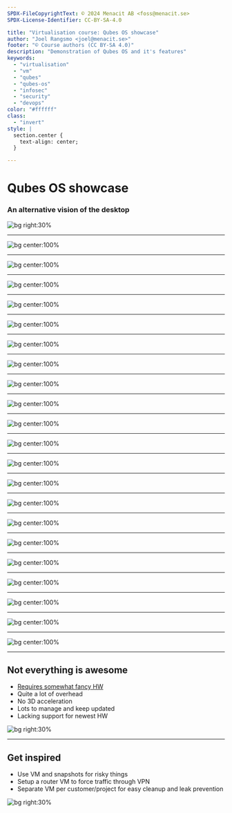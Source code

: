 ```yaml
---
SPDX-FileCopyrightText: © 2024 Menacit AB <foss@menacit.se>
SPDX-License-Identifier: CC-BY-SA-4.0

title: "Virtualisation course: Qubes OS showcase"
author: "Joel Rangsmo <joel@menacit.se>"
footer: "© Course authors (CC BY-SA 4.0)"
description: "Demonstration of Qubes OS and it's features"
keywords:
  - "virtualisation"
  - "vm"
  - "qubes"
  - "qubes-os"
  - "infosec"
  - "security"
  - "devops"
color: "#ffffff"
class:
  - "invert"
style: |
  section.center {
    text-align: center;
  }

---
```

<!-- _footer: "%ATTRIBUTION_PREFIX% Pedro Ribeiro Simões (CC BY 2.0)" -->
# Qubes OS showcase
### An alternative vision of the desktop

![bg right:30%](images/11-vr_woman.jpg)

<!--
- Qubes OS is a FOSS desktop operating system with focus on security

- Utilizes Xen virtualisation to provide security compartmentalisation (expl. will follow)

- Co-founded by security researcher Joanna Rutkowska

- Allegedly used by Edward Snowden and lots of other paranoid/security concious users, such as
Freedom of the press foundation, the Mullvad VPN company and the organisation running
"Let's Encrypt"

Segue: To demonstrate the OS, I've set it up on a laptop and taken some screenshots in action
-->

---
![bg center:100%](images/11-qubes_desktop_empty.jpg)

<!--
- What you're seeing is the default Qubes desktop when booted and logged in

- Not a pretty sight, made slightly worse by trying to increase font size for the demos

- Shipped with the XFCE (https://xfce.org/) WM, but also available with i3 (https://i3wm.org/)

Segue: Things look a bit more interesting with applications running...
-->

---
![bg center:100%](images/11-qubes_desktop_full.jpg)

<!--
- The screenshot is a bit messy and probably doesn't make a lot of sense right now

- Most important is to make note of the border color of the windows (red, grey, yellow and blue),
these let us know which "qube" (their terminology for a VM) the application is running in

- Each qube acts as a of a security boundry: The video player running in the "personal" qube
can't access files or processes running in the "work" qube

- The same is true for the "vault" cube which is provided to store very sensitive information in,
such as private keys and password databases. This qube is further restricted as it isn't even
provided with network access to minimize the risk for leaks

- Qubes shines in the way qubes are integrated with the desktop and each other

Segue: Lets clean up a bit and talk about how you use Qubes...
-->

---
![bg center:100%](images/11-qube_apps.jpg)

<!--
- Scrot shows the Qubes menu (a bit like the Windows start menu) 

- The list shows Qubes installed on the system and have sub-menus for starting applications in them

Segue: Let's start a file browser in the "work" qube...
-->

---
![bg center:100%](images/11-qube_open_disp_1.jpg)

<!--
- Qubes utilise snapshots and temporary VMs in some very neat ways

- If you have an untrusted/potentially malicious file, such as a document received via email or a
program downloaded from an suspicious site on the Internet, it can be a risky thing to open/run it

- The scrot shows a menu in the file manager that allows us to view the document in a
"disposableVM"
-->

---
![bg center:100%](images/11-qube_open_disp_2.jpg)

<!--
- Once selected, we get a status notification telling us a qube is started

- A fresh new VM is created (from a template) just for viewing this document, and it's quite fast
-->

---
![bg center:100%](images/11-qube_open_disp_3.jpg)

<!--
- Notice the border color (and title) of the document editor window, it's different from the file
browser in the "work" qube

- Even if the document contained malicious code, it would be restricted to data and processes
in the disposable qube (which is likely very little of interest)
-->

---
![bg center:100%](images/11-qube_open_disp_4.jpg)

<!--
- Once done reading the document and the window is closed, we get another notification that the
disposable qube is shut down

- It is not only shut down, but also deleted

- This enables us to feel quite comfortable that any malicious backdoors are also deleted
-->

---
![bg center:100%](images/11-qube_disp_apps.jpg)

<!--
- DisposableVMs are just like other Qubes, except that they are created (from a snapshot) on the
fly and destroyed once all running apps in has been closed

- Using a disposable qube for web browsing is quite a good practice for the reasons described in
the previous example

Segue: Qubes OS comes with a bunch of default qubes as we've seen, but you can easily create more
-->

---
![bg center:100%](images/11-qubes_menu.jpg)

<!--
- The "Qubes tools" section of the menu contains utilities for managing the system

- Lets select "Create Qubes VM"
-->

---
![bg center:100%](images/11-qube_create.jpg)

<!--
- Choose a name and a border color for the Qube: a qube per customer and/or project is a good thing

- We can also select which template to use for the VM, Qubes OS comes with Debian and Fedora,
Kali Linux (https://www.kali.org/) can be installed as well (a good choice for penetration testers)
-->

---
![bg center:100%](images/11-qube_create_type.jpg)

<!--
- We can also select which type of qube to create

- "TemplateVM" is a qube which you can install software in, configure and use as the base for other
qubes/VMs

- "AppVM" provides a persistent home directory for the qube, but is otherwise cloned from a VM
each time it is started. If you want to install additional software or similar, these will likely
need to be added to the template VM it is based on instead

- "StandaloneVM" is also based on a template, but is once created fully persistent and can be
modified without performing changes to the template. A good choice if you need to setup some
complex software that you don't wanna include in your template VM, but it will consume more disk
space and be a bit slower to start than an "AppVM"

- "DisposableVM" is just what we talked about previously

Segue: Qubes OS provides some tools that help us the desktop without giving up on security
-->

---
![bg center:100%](images/11-qube_copy.jpg)

<!--
- A quite common need is the ability to copy files between VMs

- Qubes OS shows a dialog in the grey dom0 (administrative VM, basically not a regular qube, could
be considered "the host" to keep things simple) that tells us that VM X wants to copy a file to VM
Z, which prevents qubes from moving around data without the user noticing
-->

---
![bg center:100%](images/11-qubes_clipboard.jpg)

<!--
- Another example is the Qubes clipboard, which controls which VMs can access copy/paste data

- This may seem silly, but the clipboard could contain sensitive information such as passwords
-->

---
![bg center:100%](images/11-qubes_device_redirect.jpg)

<!--
- The same goes for peripherals such as microphones, webcams and USB storage drives

- Sure, there are likely use-cases where you want VMs to access to them, but not all of them and
not all the time

- You probably want your work qube (or disposable) to access the webcam and microphone for meetings
-->

---
![bg center:100%](images/11-qubes_wlan_list.jpg)

<!--
- It may be a bit hard to see due to scaling issues, but the upper right menu bar contains a
notification area

- If we click on the red signal strength indicator, we see drop-down menu appear with a red border
containg network interfaces and visible WiFi networks

- The laptop's network interfaces are forwarded to a dedicated qube that provides networking for
other VMs (qube "sys-net" by default)

- It's actually the same for USB and other peripheral devices as we just saw (qube "sys-usb")

- Qubes OS does it this way to protect the system from attacks delivered via network and external
devices

- If for example firmware in the wireless card is compromised by an attacker on the same network,
the attacker's access is limited to the sys-net qube. The attacker would likely be able to
intercept network traffic, but not much more and the traffic from other qubes is hopefully
encrypted
-->

---
![bg center:100%](images/11-qubes_no_net.jpg)

<!--
- You can actually see this isolation by listing network interfaces in dom0, which has none besides
the loopback interface

Segue: We can take a look at how this is done by opening "Qubes manager" in the tools menu
-->

---
![bg center:100%](images/11-qubes_vm_list.jpg)

<!--
- This quite messy application shows us information about qubes configured on the system

Segue: It also allows us to edit their settings...
-->

---
![bg center:100%](images/11-qube_conf.jpg)

<!--
- The scrot shows the configuration windows for a qube

- Allows us to modify VM settings in a similar fashion to other VMMs
-->

---
![bg center:100%](images/11-qube_pci_conf.jpg)

<!--
- By clicking on the "Devices" menu, we can see PCI devices forwarded/dedicated to the qube

- The current example shows how the laptop's two USB controllers are dedicated to the "sys-usb"
qube, which we saw in a previous example

- Similar configuration exist for the networking VM which has a wired and wireless NIC forwarded

- You could forward other devices as well to qubes of your choice, such as a GPU or studio sound
card
-->

---
![bg center:100%](images/11-qube_fw_conf.jpg)

<!--
- The qube settings also allows us to configure network restrictions for the Qube

- This can of course be done in other ways inside the specific qubes, but it's quite neat to have
the firewall functionality so easily accessible

- Firewalling is actually by default done by a separate qube - you can have multiple of these,
some which are connected to VPN for example, forcing all qubes configured to use it through the
tunnel or proxy
-->

---
![bg center:100%](images/11-qvm_commands.jpg)

<!--
- If you fancy the terminal or want to automate things, everything showed in the demo and much more
can be done with CLI tools
-->

---
<!-- _footer: "%ATTRIBUTION_PREFIX% Eric Savage (CC BY-SA 2.0)" -->
## Not everything is awesome
- [Requires somewhat fancy HW](https://www.qubes-os.org/doc/system-requirements/)
- Quite a lot of overhead
- No 3D acceleration
- Lots to manage and keep updated
- Lacking support for newest HW

![bg right:30%](images/11-malachite.jpg)

<!--
- While Qubes OS is really cool and I recommend everyone to try it, it's not problem free

- To run qubes smoothly, you need a somewhat beefy computer with CPU virtualisation features that
are not available on all consumer systems - check out their system requirements

- While working quite well, there is a lot of overhead with all qubes running - if the "system"
and "service" qubes are included, there were 12 different VMs running during my demo

- Especially RAM is a thing you'll need quite a lot of

- For security reasons and the way windows from different qubes are shown, there is not 3D or
hardware codec acceleration available. You can't really game or do things like CAD on Qubes unless
you forward a dedicated GPU to the qube (which is seldom completely trivial)

- Lot's of things to manage, including several templates that must be patched and maintained,
requires a bit of knowledge of the underlying technology

- Qubes dom0 kernel is based on a patched older version of Fedora, which means that it rarely has
good support for new hardware. If you are gonna use qubes, you have better chances with a device
that has a few years on it's neck

Segue: Even if you consider these problems deal-breakers or find it slightly too paranoid, there is
still a lot of things to learn and adopt from Qubes' design....
-->

---
<!-- _footer: "%ATTRIBUTION_PREFIX% Mathias Appel (CC0 1.0)" -->
## Get inspired
- Use VM and snapshots for risky things
- Setup a router VM to force traffic through VPN
- Separate VM per customer/project for easy cleanup and leak prevention

![bg right:30%](images/11-red_panda.jpg)

<!--
- Even if you don't use Qubes you can still have a snapshot'ed VM that can be considered disposable

- Why not do your web browsing in a VM that can be nuked and paved every day?

- If you don't want all your Internet traffic to pass through a VPN, why not setup a dedicated VM
for it? If you setup two VMs, one as a router/gateway and the other as a client to it, you can
restrict connections and minimize the risk for leaks

- Basically what the slide says
-->
